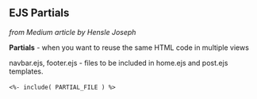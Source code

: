 ## EJS Partials

*from Medium article by Hensle Joseph*

**Partials** - when you want to reuse the same HTML code in multiple views     

navbar.ejs, footer.ejs - files to be included in home.ejs and post.ejs templates.    

`<%- include( PARTIAL_FILE ) %>` 

